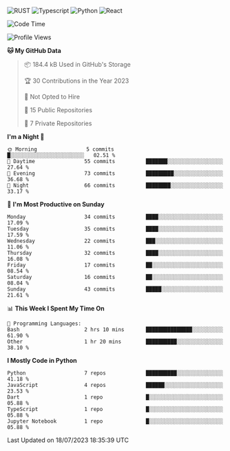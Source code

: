 ![RUST](https://img.shields.io/badge/-Rust-141414?style=flat&logo=rust)
![Typescript](https://img.shields.io/badge/-Typescript-141414?style=flat&logo=typescript)
![Python](https://img.shields.io/badge/-Python-141414?style=flat&logo=python)
![React](https://img.shields.io/badge/-React-141414?style=flat&logo=react)

<!--START_SECTION:waka-->
![Code Time](http://img.shields.io/badge/Code%20Time-592%20hrs%2039%20mins-blue)

![Profile Views](http://img.shields.io/badge/Profile%20Views-14-blue)

**🐱 My GitHub Data** 

> 📦 184.4 kB Used in GitHub's Storage 
 > 
> 🏆 30 Contributions in the Year 2023
 > 
> 🚫 Not Opted to Hire
 > 
> 📜 15 Public Repositories 
 > 
> 🔑 7 Private Repositories 
 > 
**I'm a Night 🦉** 

```text
🌞 Morning                5 commits           █░░░░░░░░░░░░░░░░░░░░░░░░   02.51 % 
🌆 Daytime                55 commits          ███████░░░░░░░░░░░░░░░░░░   27.64 % 
🌃 Evening                73 commits          █████████░░░░░░░░░░░░░░░░   36.68 % 
🌙 Night                  66 commits          ████████░░░░░░░░░░░░░░░░░   33.17 % 
```
📅 **I'm Most Productive on Sunday** 

```text
Monday                   34 commits          ████░░░░░░░░░░░░░░░░░░░░░   17.09 % 
Tuesday                  35 commits          ████░░░░░░░░░░░░░░░░░░░░░   17.59 % 
Wednesday                22 commits          ███░░░░░░░░░░░░░░░░░░░░░░   11.06 % 
Thursday                 32 commits          ████░░░░░░░░░░░░░░░░░░░░░   16.08 % 
Friday                   17 commits          ██░░░░░░░░░░░░░░░░░░░░░░░   08.54 % 
Saturday                 16 commits          ██░░░░░░░░░░░░░░░░░░░░░░░   08.04 % 
Sunday                   43 commits          █████░░░░░░░░░░░░░░░░░░░░   21.61 % 
```


📊 **This Week I Spent My Time On** 

```text
💬 Programming Languages: 
Bash                     2 hrs 10 mins       ███████████████░░░░░░░░░░   61.90 % 
Other                    1 hr 20 mins        ██████████░░░░░░░░░░░░░░░   38.10 % 
```

**I Mostly Code in Python** 

```text
Python                   7 repos             ██████████░░░░░░░░░░░░░░░   41.18 % 
JavaScript               4 repos             ██████░░░░░░░░░░░░░░░░░░░   23.53 % 
Dart                     1 repo              █░░░░░░░░░░░░░░░░░░░░░░░░   05.88 % 
TypeScript               1 repo              █░░░░░░░░░░░░░░░░░░░░░░░░   05.88 % 
Jupyter Notebook         1 repo              █░░░░░░░░░░░░░░░░░░░░░░░░   05.88 % 
```




 Last Updated on 18/07/2023 18:35:39 UTC
<!--END_SECTION:waka-->
